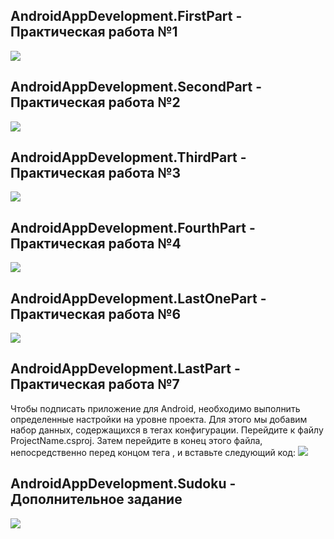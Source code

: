 ## AndroidAppDevelopment.FirstPart - Практическая работа №1

![](AndroidAppDevelopment.FirstPart/Resources/Images/firstpart.png)

## AndroidAppDevelopment.SecondPart - Практическая работа №2

![](AndroidAppDevelopment.SecondPart/Resources/Images/second.png)

## AndroidAppDevelopment.ThirdPart - Практическая работа №3

![](AndroidAppDevelopment.ThirdPart/Resources/Images/third.png)

## AndroidAppDevelopment.FourthPart - Практическая работа №4

![](AndroidAppDevelopment.FourthPart/Resources/Images/fourth.png)

## AndroidAppDevelopment.LastOnePart - Практическая работа №6

![](AndroidAppDevelopment.LastOnePart/Resources/Images/six.png)

## AndroidAppDevelopment.LastPart - Практическая работа №7
Чтобы подписать приложение для Android, необходимо выполнить определенные настройки на уровне проекта. Для этого мы добавим набор данных, содержащихся в тегах конфигурации.
Перейдите к файлу ProjectName.csproj. Затем перейдите в конец этого файла, непосредственно перед концом тега </Project>, и вставьте следующий код:
![](AndroidAppDevelopment.LastPart/Resources/Images/sev.png)

## AndroidAppDevelopment.Sudoku - Дополнительное задание

![](AndroidAppDevelopment.FirstPart/Resources/Images/firstpart.png)
